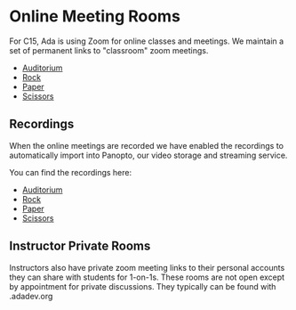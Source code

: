 # Online Meeting Rooms

For C15, Ada is using Zoom for online classes and meetings. We maintain a set of permanent links to "classroom" zoom meetings.

- [Auditorium](http://auditorium.adadev.org)
- [Rock](http://rock.adadev.org)
- [Paper](http://paper.adadev.org)
- [Scissors](http://scissors.adadev.org)

## Recordings

When the online meetings are recorded we have enabled the recordings to automatically import into Panopto, our video storage and streaming service.

You can find the recordings here:

- [Auditorium](https://adaacademy.hosted.panopto.com/Panopto/Pages/Sessions/List.aspx?folderID=68179df6-b98d-4b12-8f68-ac32016bc0a0)
- [Rock](http://rock.adadev.org)
- [Paper](http://paper.adadev.org)
- [Scissors](http://scissors.adadev.org)

## Instructor Private Rooms

Instructors also have private zoom meeting links to their personal accounts they can share with students for 1-on-1s. These rooms are not open except by appointment for private discussions.  They typically can be found with <instructor-first-name>.adadev.org
